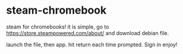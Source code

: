 # steam-chromebook
steam for chromebooks!
it is simple, go to https://store.steampowered.com/about/ and download debian file.

launch the file, then app.
hit return each time prompted.
Sign in
enjoy!
